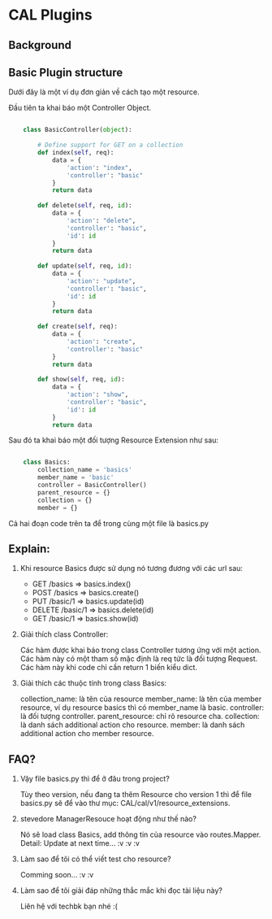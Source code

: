 # CAL Plugins
## Background


## Basic Plugin structure

Dưới đây là một ví dụ đơn giản về cách tạo một resource.

Đầu tiên ta khai báo một Controller Object.
```python

    class BasicController(object):
    
        # Define support for GET on a collection
        def index(self, req):
            data = {
                'action': "index",
                'controller': "basic"
            }
            return data
    
        def delete(self, req, id):
            data = {
                'action': "delete",
                'controller': "basic",
                'id': id
            }
            return data
    
        def update(self, req, id):
            data = {
                'action': "update",
                'controller': "basic",
                'id': id
            }
            return data
    
        def create(self, req):
            data = {
                'action': "create",
                'controller': "basic"
            }
            return data
    
        def show(self, req, id):
            data = {
                'action': "show",
                'controller': "basic",
                'id': id
            }
            return data
```

Sau đó ta khai báo một đối tượng Resource Extension như sau:

```python

    class Basics:
        collection_name = 'basics'
        member_name = 'basic'
        controller = BasicController()
        parent_resource = {}
        collection = {}
        member = {}
```

Cả hai đoạn code trên ta để trong cùng một file là basics.py


##  Explain:

1. Khi resource Basics được sử dụng nó tương đương với các url sau:

    - GET /basics       => basics.index()
    - POST /basics      => basics.create()
    - PUT /basic/1      => basics.update(id)
    - DELETE /basic/1   => basics.delete(id)
    - GET /basic/1      => basics.show(id)

2. Giải thích class Controller:

    Các hàm được khai báo trong class Controller tương ứng với một action.
    Các hàm này có một tham sô mặc định là req tức là đối tượng Request.
    Các hàm này khi code chỉ cần return 1 biến kiểu dict.

3. Giải thích các thuộc tính trong class Basics:

    collection_name: là tên của resource
    member_name: là tên của member resource, ví dụ resource basics thì có member_name là basic.
    controller: là đối tượng controller.
    parent_resource: chỉ rõ resource cha.
    collection: là danh sách additional action cho resource.
    member: là danh sách additional action cho member resource.

##  FAQ?

1. Vậy file basics.py thì để ở đâu trong project?

    Tùy theo version, nếu đang ta thêm Resource cho version 1 thì để file basics.py
    sẽ để vào thư mục: CAL/cal/v1/resource_extensions.

2. stevedore ManagerResouce hoạt động như thế nào?

    Nó sẽ load class Basics, add thông tin của resource vào routes.Mapper.
    Detail: Update at next time... :v :v :v

3. Làm sao để tôi có thể viết test cho resource?

    Comming soon... :v :v

4. Làm sao để tôi giải đáp những thắc mắc khi đọc tài liệu này?

    Liên hệ với techbk bạn nhé :(
